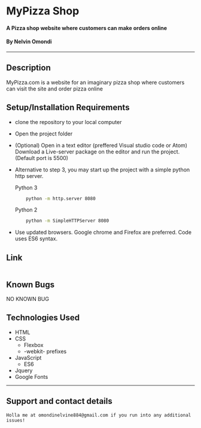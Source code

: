 # MyPizza Shop
#### A Pizza shop website where customers can make orders online
#### By **Nelvin Omondi**
*******
## Description
MyPizza.com is a website for an imaginary pizza shop where customers can visit the site and order pizza online
## Setup/Installation Requirements
* clone the repository to your local computer
* Open the project folder 
* (Optional) Open in a text editor (preffered Visual studio code or Atom)       Download a Live-server package on the editor and run the project.         (Default port is 5500)
*  Alternative to step 3, you may start up the project with a simple python http server.

    Python 3

    ```bash
        python -m http.server 8080
    ```
    Python 2

    ```bash
        python -m SimpleHTTPServer 8080
    ```
* Use updated browsers. Google chrome and Firefox are preferred. Code uses ES6 syntax.
## Link 
```https://nelvinom.github.io/MyPizza-shop/
```
## Known Bugs
  NO KNOWN BUG
## Technologies Used
 * HTML
 * CSS
    * Flexbox
    * -webkit- prefixes
 * JavaScript
    * ES6
 * Jquery
 * Google Fonts

 --------
## Support and contact details
    Holla me at omondinelvine884@gmail.com if you run into any additional issues!

